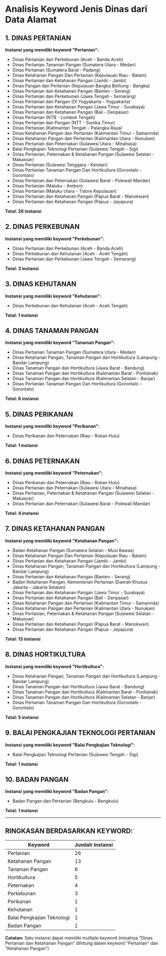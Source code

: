 # Analisis Keyword Jenis Dinas dari Data Alamat

## 1. **DINAS PERTANIAN**
**Instansi yang memiliki keyword "Pertanian":**
- Dinas Pertanian dan Perkebunan (Aceh - Banda Aceh)
- Dinas Pertanian Tanaman Pangan (Sumatera Utara - Medan)
- Dinas Pertanian (Sumatera Barat - Padang)
- Dinas Ketahanan Pangan Dan Pertanian (Kepulauan Riau - Batam)
- Dinas Pertanian dan Ketahanan Pangan (Jambi - Jambi)
- Dinas Pangan dan Pertanian (Kepulauan Bangka Belitung - Bangka)
- Dinas Pertanian dan Ketahanan Pangan (Banten - Serang)
- Dinas Pertanian dan Perkebunan (Jawa Tengah - Semarang)
- Dinas Pertanian dan Pangan (DI Yogyakarta - Yogyakarta)
- Dinas Pertanian dan Ketahanan Pangan (Jawa Timur - Surabaya)
- Dinas Pertanian dan Ketahanan Pangan (Bali - Denpasar)
- Dinas Pertanian (NTB - Lombok Tengah)
- Dinas Pertanian dan Pangan (NTT - Sumba Timur)
- Dinas Pertanian (Kalimantan Tengah - Palangka Raya)
- Dinas Ketahanan Pangan dan Pertanian (Kalimantan Timur - Samarinda)
- Dinas Ketahanan Pangan dan Pertanian (Kalimantan Utara - Nunukan)
- Dinas Pertanian dan Peternakan (Sulawesi Utara - Minahasa)
- Balai Pengkajian Teknologi Pertanian (Sulawesi Tengah - Sigi)
- Dinas Pertanian, Peternakan & Ketahanan Pangan (Sulawesi Selatan - Makassar)
- Dinas Pertanian (Sulawesi Tenggara - Kendari)
- Dinas Pertanian Tanaman Pangan Dan Hortikultura (Gorontalo - Gorontalo)
- Dinas Pertanian dan Peternakan (Sulawesi Barat - Polewali Mandar)
- Dinas Pertanian (Maluku - Ambon)
- Dinas Pertanian (Maluku Utara - Tidore Kepulauan)
- Dinas Pertanian dan Ketahanan Pangan (Papua Barat - Manokwari)
- Dinas Pertanian dan Ketahanan Pangan (Papua - Jayapura)

**Total: 26 instansi**

## 2. **DINAS PERKEBUNAN**
**Instansi yang memiliki keyword "Perkebunan":**
- Dinas Pertanian dan Perkebunan (Aceh - Banda Aceh)
- Dinas Perkebunan dan Kehutanan (Aceh - Aceh Tengah)
- Dinas Pertanian dan Perkebunan (Jawa Tengah - Semarang)

**Total: 3 instansi**

## 3. **DINAS KEHUTANAN**
**Instansi yang memiliki keyword "Kehutanan":**
- Dinas Perkebunan dan Kehutanan (Aceh - Aceh Tengah)

**Total: 1 instansi**

## 4. **DINAS TANAMAN PANGAN**
**Instansi yang memiliki keyword "Tanaman Pangan":**
- Dinas Pertanian Tanaman Pangan (Sumatera Utara - Medan)
- Dinas Ketahanan Pangan, Tanaman Pangan dan Hortikultura (Lampung - Bandar Lampung)
- Dinas Tanaman Pangan dan Hortikultura (Jawa Barat - Bandung)
- Dinas Tanaman Pangan dan Hortikultura (Kalimantan Barat - Pontianak)
- Dinas Tanaman Pangan dan Hortikultura (Kalimantan Selatan - Banjar)
- Dinas Pertanian Tanaman Pangan Dan Hortikultura (Gorontalo - Gorontalo)

**Total: 6 instansi**

## 5. **DINAS PERIKANAN**
**Instansi yang memiliki keyword "Perikanan":**
- Dinas Perikanan dan Peternakan (Riau - Rokan Hulu)

**Total: 1 instansi**

## 6. **DINAS PETERNAKAN**
**Instansi yang memiliki keyword "Peternakan":**
- Dinas Perikanan dan Peternakan (Riau - Rokan Hulu)
- Dinas Pertanian dan Peternakan (Sulawesi Utara - Minahasa)
- Dinas Pertanian, Peternakan & Ketahanan Pangan (Sulawesi Selatan - Makassar)
- Dinas Pertanian dan Peternakan (Sulawesi Barat - Polewali Mandar)

**Total: 4 instansi**

## 7. **DINAS KETAHANAN PANGAN**
**Instansi yang memiliki keyword "Ketahanan Pangan":**
- Badan Ketahanan Pangan (Sumatera Selatan - Musi Rawas)
- Dinas Ketahanan Pangan Dan Pertanian (Kepulauan Riau - Batam)
- Dinas Pertanian dan Ketahanan Pangan (Jambi - Jambi)
- Dinas Ketahanan Pangan, Tanaman Pangan dan Hortikultura (Lampung - Bandar Lampung)
- Dinas Pertanian dan Ketahanan Pangan (Banten - Serang)
- Badan Ketahanan Pangan, Kementerian Pertanian (Daerah Khusus Jakarta - Jakarta Selatan)
- Dinas Pertanian dan Ketahanan Pangan (Jawa Timur - Surabaya)
- Dinas Pertanian dan Ketahanan Pangan (Bali - Denpasar)
- Dinas Ketahanan Pangan dan Pertanian (Kalimantan Timur - Samarinda)
- Dinas Ketahanan Pangan dan Pertanian (Kalimantan Utara - Nunukan)
- Dinas Pertanian, Peternakan & Ketahanan Pangan (Sulawesi Selatan - Makassar)
- Dinas Pertanian dan Ketahanan Pangan (Papua Barat - Manokwari)
- Dinas Pertanian dan Ketahanan Pangan (Papua - Jayapura)

**Total: 13 instansi**

## 8. **DINAS HORTIKULTURA**
**Instansi yang memiliki keyword "Hortikultura":**
- Dinas Ketahanan Pangan, Tanaman Pangan dan Hortikultura (Lampung - Bandar Lampung)
- Dinas Tanaman Pangan dan Hortikultura (Jawa Barat - Bandung)
- Dinas Tanaman Pangan dan Hortikultura (Kalimantan Barat - Pontianak)
- Dinas Tanaman Pangan dan Hortikultura (Kalimantan Selatan - Banjar)
- Dinas Pertanian Tanaman Pangan Dan Hortikultura (Gorontalo - Gorontalo)

**Total: 5 instansi**

## 9. **BALAI PENGKAJIAN TEKNOLOGI PERTANIAN**
**Instansi yang memiliki keyword "Balai Pengkajian Teknologi":**
- Balai Pengkajian Teknologi Pertanian (Sulawesi Tengah - Sigi)

**Total: 1 instansi**

## 10. **BADAN PANGAN**
**Instansi yang memiliki keyword "Badan Pangan":**
- Badan Pangan dan Pertanian (Bengkulu - Bengkulu)

**Total: 1 instansi**

---

## **RINGKASAN BERDASARKAN KEYWORD:**

| Keyword | Jumlah Instansi |
|---------|-----------------|
| Pertanian | 26 |
| Ketahanan Pangan | 13 |
| Tanaman Pangan | 6 |
| Hortikultura | 5 |
| Peternakan | 4 |
| Perkebunan | 3 |
| Perikanan | 1 |
| Kehutanan | 1 |
| Balai Pengkajian Teknologi | 1 |
| Badan Pangan | 1 |

**Catatan:** Satu instansi dapat memiliki multiple keyword (misalnya "Dinas Pertanian dan Ketahanan Pangan" dihitung dalam keyword "Pertanian" dan "Ketahanan Pangan")